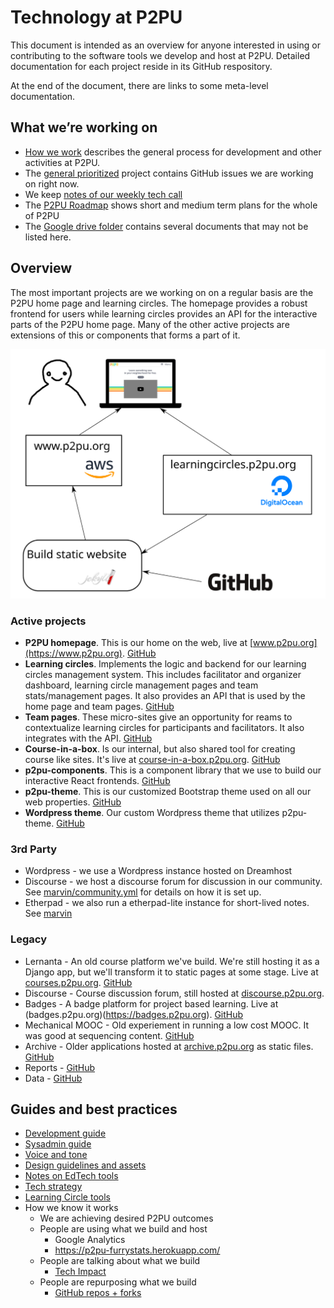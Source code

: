 # Technology at P2PU

This document is intended as an overview for anyone interested in using or contributing to the software tools we develop and host at P2PU. Detailed documentation for each project reside in its GitHub respository.

At the end of the document, there are links to some meta-level documentation.

## What we’re working on
 - [How we work](https://paper.dropbox.com/doc/How-We-Work--A31VmZpKpBiWdv~Mgp6hYyAaAg-kWVKJyvujHERJH2VUkO2p) describes the general process for development and other activities at P2PU.
 - The [general prioritized](https://github.com/orgs/p2pu/projects/4) project contains GitHub issues we are working on right now.
 - We keep [notes of our weekly tech call](https://docs.google.com/document/d/17ZWndqIlppfHWPfhSi3jkwOZytJSpZaM6a3ZgVoXIRA/edit) 
 - The [P2PU Roadmap](https://docs.google.com/document/d/1RHfv68siEVY2R1VpFtTjW74NkguQnbvaz-zJeACe8jg/edit) shows short and medium term plans for the whole of P2PU
 - The [Google drive folder](https://drive.google.com/drive/u/1/folders/0B7og5r-ukGUiMnJlaEtUZ0FJNjA) contains several documents that may not be listed here.

## Overview

The most important projects are we working on on a regular basis are the P2PU home page and learning circles. The homepage provides a robust frontend for users while learning circles provides an API for the interactive parts of the P2PU home page. Many of the other active projects are extensions of this or components that forms a part of it.

![diagram of services](tech-overview.svg)

### Active projects
- **P2PU homepage**. This is our home on the web, live at [www.p2pu.org](https://www.p2pu.org). [GitHub](https://github.com/p2pu/p2pu-website/)
- **Learning circles**. Implements the logic and backend for our learning circles management system. This includes facilitator and organizer dashboard, learning circle management pages and team stats/management pages. It also provides an API that is used by the home page and team pages. [GitHub](https://github.com/p2pu/learning-circles/)
- **Team pages**. These micro-sites give an opportunity for reams to contextualize learning circles for participants and facilitators. It also integrates with the API. [GitHub](https://github.com/p2pu/erasmus-partner-site/)
- **Course-in-a-box**. Is our internal, but also shared tool for creating course like sites. It's live at [course-in-a-box.p2pu.org](https://course-in-a-box.p2pu.org). [GitHub](https://github.com/p2pu/course-in-a-box/)
- **p2pu-components**. This is a component library that we use to build our interactive React frontends. [GitHub](https://github.com/p2pu/p2pu-components/)
- **p2pu-theme**. This is our customized Bootstrap theme used on all our web properties. [GitHub](https://github.com/p2pu/p2pu-theme)
- **Wordpress theme**. Our custom Wordpress theme that utilizes p2pu-theme. [GitHub](https://github.com/p2pu/P2PUfourteen-wp-theme)

### 3rd Party
- Wordpress - we use a Wordpress instance hosted on Dreamhost
- Discourse - we host a discourse forum for discussion in our community. See [marvin/community.yml](https://github.com/p2pu/marvin/blob/master/community.yml) for details on how it is set up.
- Etherpad - we also run a etherpad-lite instance for short-lived notes. See [marvin](https://github.com/p2pu/marvin/)

### Legacy
- Lernanta - An old course platform we've build. We're still hosting it as a Django app, but we'll transform it to static pages at some stage. Live at [courses.p2pu.org](https://courses.p2pu.org). [GitHub](https://github.com/p2pu/lernanta)
- Discourse - Course discussion forum, still hosted at [discourse.p2pu.org](https://discourse.p2pu.org).
- Badges - A badge platform for project based learning. Live at (badges.p2pu.org)(https://badges.p2pu.org). [GitHub](https://github.com/p2pu/badges)
- Mechanical MOOC - Old experiement in running a low cost MOOC. It was good at sequencing content. [GitHub](https://github.com/p2pu/mechanical-mooc)
- Archive - Older applications hosted at [archive.p2pu.org](https://archive.p2pu.org/) as static files. [GitHub](https://github.com/p2pu/archive)
- Reports - [GitHub](https://github.com/p2pu/reports)
- Data - [GitHub](https://github.com/p2pu/data)

## Guides and best practices
- [Development guide](https://docs.google.com/document/d/1aoQ8leLNKbUdCN-SGWLNkZOfwOQ2kWKBV6H0hnwPQvQ/edit)
- [Sysadmin guide](https://docs.google.com/document/d/1e8tZoo7BrZYygBEgirtBeK4wjJOdE2LvSkajgEOeojs/edit)
- [Voice and tone](https://docs.google.com/document/d/1v7UiCw9i0sE6XcxxhgCJUs97-1gxV2Gsky1BOMQ_b5w/edit)
- [Design guidelines and assets](https://github.com/p2pu/design)
- [Notes on EdTech tools](https://github.com/p2pu/notes-on-edtech)
- [Tech strategy](https://docs.google.com/document/d/1zHow9ohcAIPVibsgzvuWv0Pcca6XNwQ2SrdNhfGswo0/edit#)
- [Learning Circle tools](https://docs.google.com/document/d/15bH1j5BF5sFDGFbMs0a9nvFAHkVc8MUSlOPIsx4CnNM/edit#heading=h.tk6kvxcllzvg)
- How we know it works
   - We are achieving desired P2PU outcomes
   - People are using what we build and host
      - Google Analytics
      - https://p2pu-furrystats.herokuapp.com/
   - People are talking about what we build
      - [Tech Impact](https://docs.google.com/spreadsheets/d/1-Zgwm4xBvhnv_jWynPm9PsMmPpJx4jswC2FyNuCPRw4/edit#gid=0)
   - People are repurposing what we build
      - [GitHub repos + forks](https://docs.google.com/spreadsheets/d/1aPj2Xv6mUSxLN-FTlnZEH60ioF5vhbbgBNA0_-wLjWE/edit#gid=0)
